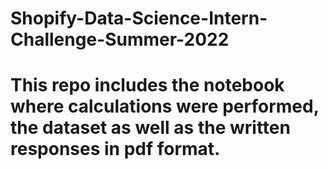 # Shopify-Data-Science-Intern-Challenge-Summer-2022

# This repo includes the notebook where calculations were performed, the dataset as well as the written responses in pdf format. 

